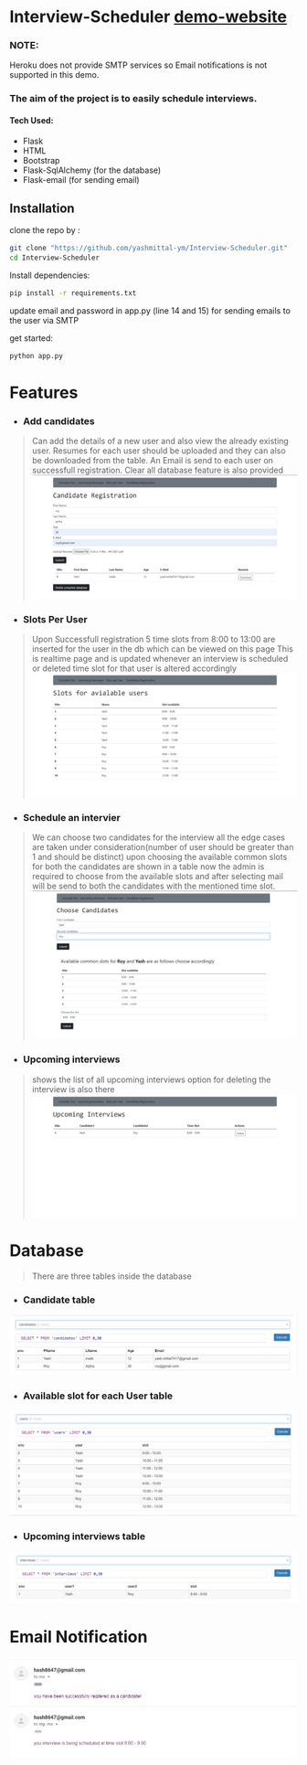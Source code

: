 # Interview-Scheduler [demo-website](https://www.google.com)
### NOTE:
Heroku does not provide SMTP services so Email notifications is not supported in this demo.

### The aim of the project is to easily schedule interviews.


#### Tech Used:
- Flask
- HTML
- Bootstrap
- Flask-SqlAlchemy (for the database)
- Flask-email (for sending email)


## Installation

clone the repo by :
```sh
git clone "https://github.com/yashmittal-ym/Interview-Scheduler.git"
cd Interview-Scheduler
```

Install dependencies: 

```sh
pip install -r requirements.txt
```
update email and password in app.py (line 14 and 15) for sending emails to the user via SMTP 

get started: 

```sh
python app.py
```
# Features

- ### Add candidates
>Can add the details of a new user and also view the already existing user.
Resumes for each user should be uploaded and they can also be downloaded from the table.
An Email is send to each user on successfull registration.
Clear all database feature is also provided
![Dashboard](https://github.com/yashmittal-ym/Interview-Scheduler/blob/main/assets/candidateRegistration.jpeg?raw=true)

- ### Slots Per User
>Upon Successfull registration 5 time slots from 8:00 to 13:00 are inserted for the user in the db which can be viewed on this page
>This is realtime page and is updated whenever an interview is scheduled or deleted time slot for that user is altered accordingly
![Dashboard](https://github.com/yashmittal-ym/Interview-Scheduler/blob/main/assets/slots.jpeg?raw=true)

- ### Schedule an intervier
>We can choose two candidates for the interview all the edge cases are taken under consideration(number of user should be greater than 1 and should be distinct) 
>upon choosing the available common slots for both the candidates are shown in a table
>now the admin is required to choose from the available slots and after selecting mail will be send to both the candidates with the mentioned time slot.
![Dashboard](https://github.com/yashmittal-ym/Interview-Scheduler/blob/main/assets/Schedule.jpeg?raw=true)

- ### Upcoming interviews
>shows the list of all upcoming interviews
>option for deleting the interview is also there
![Dashboard](https://github.com/yashmittal-ym/Interview-Scheduler/blob/main/assets/upcoming.jpeg?raw=true)

# Database
> There are three tables inside the database
- ### Candidate table
![](https://github.com/yashmittal-ym/Interview-Scheduler/blob/main/assets/candidate.jpeg?raw=true)

- ### Available slot for each User table
![](https://github.com/yashmittal-ym/Interview-Scheduler/blob/main/assets/user.jpeg?raw=true)

- ### Upcoming interviews table
![](https://github.com/yashmittal-ym/Interview-Scheduler/blob/main/assets/Upcomingdb.jpeg?raw=true)

# Email Notification
![](https://github.com/yashmittal-ym/Interview-Scheduler/blob/main/assets/email.jpeg?raw=true)





